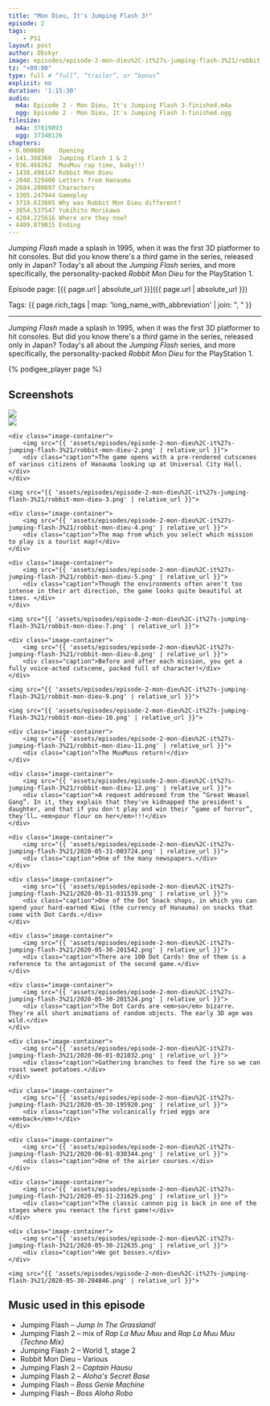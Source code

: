 ```yaml
---
title: "Mon Dieu, It's Jumping Flash 3!"
episode: 2
tags:
    - PS1
layout: post
author: Obskyr
image: episodes/episode-2-mon-dieu%2C-it%27s-jumping-flash-3%21/robbit-mon-dieu-cover.jpg
tz: "+09:00"
type: full # “full”, “trailer”, or “bonus”
explicit: no
duration: '1:15:30'
audio:
  m4a: Episode 2 - Mon Dieu, It's Jumping Flash 3-finished.m4a
  ogg: Episode 2 - Mon Dieu, It's Jumping Flash 3-finished.ogg
filesize:
  m4a: 37019893
  ogg: 37348126
chapters:
- 0.000000    Opening
- 141.308360  Jumping Flash 1 & 2
- 936.468262  MuuMuu rap time, baby!!!
- 1438.498147 Robbit Mon Dieu
- 2048.329400 Letters from Hanauma
- 2684.200897 Characters
- 3305.247944 Gameplay
- 3719.633605 Why was Robbit Mon Dieu different?
- 3854.537547 Yukihito Morikawa
- 4204.225616 Where are they now?
- 4409.079015 Ending
---
```


*Jumping Flash* made a splash in 1995, when it was the first 3D platformer to hit consoles. But did you know there's a *third* game in the series, released only in Japan? Today's all about the *Jumping Flash* series, and more specifically, the personality-packed *Robbit Mon Dieu* for the PlayStation 1.

Episode page: [{{ page.url | absolute_url }}]({{ page.url | absolute_url }})

Tags: {{ page.rich_tags | map: 'long_name_with_abbreviation' | join: ", " }}

-----

*Jumping Flash* made a splash in 1995, when it was the first 3D platformer to hit consoles. But did you know there's a *third* game in the series, <span class="no-blurb">released </span>only in Japan? Today's all about the *Jumping Flash* series, and more specifically, the personality-packed *Robbit Mon Dieu* for <span class="no-blurb">the </span>PlayStation 1.

{% podigee_player page %}

## Screenshots

<div class="images">
    <img src="{{ 'assets/episodes/episode-2-mon-dieu%2C-it%27s-jumping-flash-3%21/robbit-mon-dieu-cover.jpg' | relative_url }}">
</div>

<div class="images captiony three-wide">
    <img src="{{ 'assets/episodes/episode-2-mon-dieu%2C-it%27s-jumping-flash-3%21/robbit-mon-dieu-1.png' | relative_url }}">

    <div class="image-container">
        <img src="{{ 'assets/episodes/episode-2-mon-dieu%2C-it%27s-jumping-flash-3%21/robbit-mon-dieu-2.png' | relative_url }}">
        <div class="caption">The game opens with a pre-rendered cutscenes of various citizens of Hanauma looking up at Universal City Hall.</div>
    </div>

    <img src="{{ 'assets/episodes/episode-2-mon-dieu%2C-it%27s-jumping-flash-3%21/robbit-mon-dieu-3.png' | relative_url }}">

    <div class="image-container">
        <img src="{{ 'assets/episodes/episode-2-mon-dieu%2C-it%27s-jumping-flash-3%21/robbit-mon-dieu-4.png' | relative_url }}">
        <div class="caption">The map from which you select which mission to play is a tourist map!</div>
    </div>

    <div class="image-container">
        <img src="{{ 'assets/episodes/episode-2-mon-dieu%2C-it%27s-jumping-flash-3%21/robbit-mon-dieu-5.png' | relative_url }}">
        <div class="caption">Though the environments often aren't too intense in their art direction, the game looks quite beautiful at times. </div>
    </div>

    <img src="{{ 'assets/episodes/episode-2-mon-dieu%2C-it%27s-jumping-flash-3%21/robbit-mon-dieu-7.png' | relative_url }}">

    <div class="image-container">
        <img src="{{ 'assets/episodes/episode-2-mon-dieu%2C-it%27s-jumping-flash-3%21/robbit-mon-dieu-8.png' | relative_url }}">
        <div class="caption">Before and after each mission, you get a fully voice-acted cutscene, packed full of character!</div>
    </div>

    <img src="{{ 'assets/episodes/episode-2-mon-dieu%2C-it%27s-jumping-flash-3%21/robbit-mon-dieu-9.png' | relative_url }}">

    <img src="{{ 'assets/episodes/episode-2-mon-dieu%2C-it%27s-jumping-flash-3%21/robbit-mon-dieu-10.png' | relative_url }}">

    <div class="image-container">
        <img src="{{ 'assets/episodes/episode-2-mon-dieu%2C-it%27s-jumping-flash-3%21/robbit-mon-dieu-11.png' | relative_url }}">
        <div class="caption">The MuuMuus return!</div>
    </div>

    <div class="image-container">
        <img src="{{ 'assets/episodes/episode-2-mon-dieu%2C-it%27s-jumping-flash-3%21/robbit-mon-dieu-12.png' | relative_url }}">
        <div class="caption">A request addressed from the “Great Weasel Gang”. In it, they explain that they've kidnapped the president's daughter, and that if you don't play and win their “game of horror”, they'll… <em>pour flour on her</em>!!!</div>
    </div>

    <div class="image-container">
        <img src="{{ 'assets/episodes/episode-2-mon-dieu%2C-it%27s-jumping-flash-3%21/2020-05-31-003724.png' | relative_url }}">
        <div class="caption">One of the many newspapers.</div>
    </div>

    <div class="image-container">
        <img src="{{ 'assets/episodes/episode-2-mon-dieu%2C-it%27s-jumping-flash-3%21/2020-05-31-031539.png' | relative_url }}">
        <div class="caption">One of the Dot Snack shops, in which you can spend your hard-earned Kiwi (the currency of Hanauma) on snacks that come with Dot Cards.</div>
    </div>

    <div class="image-container">
        <img src="{{ 'assets/episodes/episode-2-mon-dieu%2C-it%27s-jumping-flash-3%21/2020-05-30-201542.png' | relative_url }}">
        <div class="caption">There are 100 Dot Cards! One of them is a reference to the antagonist of the second game.</div>
    </div>

    <div class="image-container">
        <img src="{{ 'assets/episodes/episode-2-mon-dieu%2C-it%27s-jumping-flash-3%21/2020-05-30-201524.png' | relative_url }}">
        <div class="caption">The Dot Cards are <em>so</em> bizarre. They're all short animations of random objects. The early 3D age was wild.</div>
    </div>

    <div class="image-container">
        <img src="{{ 'assets/episodes/episode-2-mon-dieu%2C-it%27s-jumping-flash-3%21/2020-06-01-021032.png' | relative_url }}">
        <div class="caption">Gathering branches to feed the fire so we can roast sweet potatoes.</div>
    </div>

    <div class="image-container">
        <img src="{{ 'assets/episodes/episode-2-mon-dieu%2C-it%27s-jumping-flash-3%21/2020-05-30-195920.png' | relative_url }}">
        <div class="caption">The volcanically fried eggs are <em>back</em>!</div>
    </div>

    <div class="image-container">
        <img src="{{ 'assets/episodes/episode-2-mon-dieu%2C-it%27s-jumping-flash-3%21/2020-06-01-030344.png' | relative_url }}">
        <div class="caption">One of the airier courses.</div>
    </div>

    <div class="image-container">
        <img src="{{ 'assets/episodes/episode-2-mon-dieu%2C-it%27s-jumping-flash-3%21/2020-05-31-231629.png' | relative_url }}">
        <div class="caption">The classic cannon pig is back in one of the stages where you reenact the first game!</div>
    </div>

    <div class="image-container">
        <img src="{{ 'assets/episodes/episode-2-mon-dieu%2C-it%27s-jumping-flash-3%21/2020-05-30-212635.png' | relative_url }}">
        <div class="caption">We got bosses.</div>
    </div>

    <img src="{{ 'assets/episodes/episode-2-mon-dieu%2C-it%27s-jumping-flash-3%21/2020-05-30-204846.png' | relative_url }}">
</div>

## Music used in this episode

- Jumping Flash – *Jump In The Grassland!*
- Jumping Flash 2 – mix of *Rap La Muu Muu* and *Rap La Muu Muu (Techno Mix)*
- Jumping Flash 2 – World 1, stage 2
- Robbit Mon Dieu – Various
- Jumping Flash 2 – *Captain Hausu*
- Jumping Flash 2 – *Aloha's Secret Base*
- Jumping Flash – *Boss Genie Machine*
- Jumping Flash – *Boss Aloha Robo*
